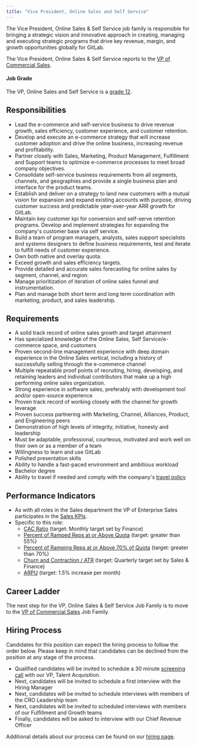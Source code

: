 ```yaml
---
title: "Vice President, Online Sales and Self Service"
---
```


The Vice President, Online Sales & Self Service job family is responsible for bringing a strategic vision and innovative approach in creating, managing and executing strategic programs that drive key revenue, margin, and growth opportunities globally for GitLab.

The Vice President, Online Sales & Self Service reports to the [VP of Commercial Sales](/job-families/sales/vp-of-commercial-sales/).

#### Job Grade

The VP, Online Sales and Self Service is a [grade 12](/handbook/total-rewards/compensation/compensation-calculator/#gitlab-job-grades).

## Responsibilities

- Lead the e-commerce and self-service business to drive revenue growth, sales efficiency, customer experience, and customer retention.
- Develop and execute an e-commerce strategy that will increase customer adoption and drive the online business, increasing revenue and profitability.
- Partner closely with Sales, Marketing, Product Management, Fulfillment and Support teams to optimize e-commerce processes to meet broad company objectives.
- Consolidate self-service business requirements from all segments, channels, and geographies and provide a single business plan and interface for the product teams.
- Establish and deliver on a strategy to land new customers with a mutual vision for expansion and expand existing accounts with purpose, driving customer success and predictable year-over-year ARR growth for GitLab.
- Maintain key customer kpi for conversion and self-serve retention programs. Develop and implement strategies for expanding the company's customer base via self service.
- Build a team of program managers, analysts, sales support specialists and systems designers to define business requirements, test and iterate to fulfill needs of customer  experience.
- Own both native and overlay quota.
- Exceed growth and sales efficiency targets.
- Provide detailed and accurate sales forecasting for online sales by segment, channel, and region.
- Manage prioritization of iteration of online sales funnel and instrumentation.
- Plan and manage both short term and long term coordination with marketing, product, and sales leadership.

## Requirements

- A solid track record of online sales growth and target attainment
- Has specialized knowledge of the Online Sales, Self Service/e-commerce space, and customers
- Proven second-line management experience with deep domain experience in the Online Sales vertical, including a history of successfully selling through the e-commerce channel
- Multiple repeatable proof points of recruiting, hiring, developing, and retaining leaders and individual contributors that make up a high performing online sales organization.
- Strong experience in software sales, preferably with development tool and/or open-source experience
- Proven track record of working closely with the channel for growth leverage
- Proven success partnering with Marketing, Channel, Alliances, Product, and Engineering peers
- Demonstration of high levels of integrity, initiative, honesty and leadership
- Must be adaptable, professional, courteous, motivated and work well on their own or as a member of a team
- Willingness to learn and use GitLab
- Polished presentation skills
- Ability to handle a fast-paced environment and ambitious workload
- Bachelor degree
- Ability to travel if needed and comply with the company's [travel policy](/handbook/finance/travel/)

## Performance Indicators

- As with all roles in the Sales department the VP of Enterprise Sales participates in the [Sales KPIs](https://internal.gitlab.com/handbook/company/performance-indicators/sales/#kpi-summary).
- Specific to this role:
  - [CAC Ratio](https://internal.gitlab.com/handbook/company/performance-indicators/sales/#cac-ratio) (target: Monthly target set by Finance)
  - [Percent of Ramped Reps at or Above Quota](https://internal.gitlab.com/handbook/company/performance-indicators/sales/#percent-of-ramped-reps-at-or-above-quota) (target: greater than 55%)
  - [Percent of Ramping Reps at or Above 70% of Quota](https://internal.gitlab.com/handbook/company/performance-indicators/sales/#percent-of-ramping-reps-at-or-above-70-of-quota) (target: greater than 70%)
  - [Churn and Contraction / ATR](https://internal.gitlab.com/handbook/company/performance-indicators/sales/#churn-and-contraction-atr) (target: Quarterly target set by Sales & Finance)
  - [ARPU](https://internal.gitlab.com/handbook/company/performance-indicators/sales/#arpu) (target: 1.5% increase per month)

## Career Ladder

The next step for the VP, Online Sales & Self Service Job Family is to move to the [VP of Commercial Sales](/job-families/sales/vp-of-commercial-sales/) Job Family.

## Hiring Process

Candidates for this position can expect the hiring process to follow the order below. Please keep in mind that candidates can be declined from the position at any stage of the process.

- Qualified candidates will be invited to schedule a 30 minute [screening call](/handbook/hiring/candidate-faq/#screening-call) with our VP, Talent Acquisition.
- Next, candidates will be invited to schedule a first interview with the Hiring Manager
- Next, candidates will be invited to schedule interviews with members of the CRO Leadership team
- Next, candidates will be invited to scheduled interviews with members of our Fulfillment and Growth teams
- Finally, candidates will be asked to interview with our Chief Revenue Officer

Additional details about our process can be found on our [hiring page](/handbook/hiring/).
